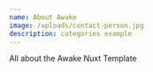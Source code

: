 ```yaml
---
name: About Awake
image: /uploads/contact-person.jpg
description: categories example
---
```

All about the Awake Nuxt Template
